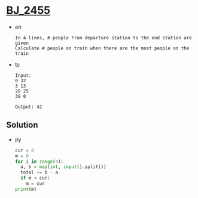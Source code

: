 # [BJ_2455](https://acmicpc.net/problem/2455)

* en

  ```en
  In 4 lines, # people From departure station to the end station are given
  Calculate # people on train when there are the most people on the train
  ```

* tc

  ```tc
  Input:
  0 32
  3 13
  28 25
  39 0

  Output: 42
  ```

## Solution

* py

  ```py
  cur = 0
  m = 0
  for i in range(4):
    a, b = map(int, input().split())
    total += b - a
    if m < cur:
      m = cur
  print(m)
  ```

